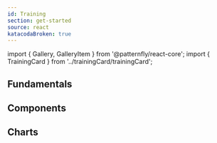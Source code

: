 ```yaml
---
id: Training
section: get-started
source: react
katacodaBroken: true
---
```


import { Gallery, GalleryItem } from '@patternfly/react-core';
import { TrainingCard } from '../trainingCard/trainingCard';

## Fundamentals

<Gallery hasGutter>
  <GalleryItem>
    <TrainingCard
      trainingType="react"
      title="PatternFly React basics"
      level="beginner"
      time="10 minutes"
      description="Build your first PatternFly component."
      katacodaId="react-basics"
    />
  </GalleryItem>
  <GalleryItem>
    <TrainingCard
      trainingType="react"
      title="Customize PatternFly"
      level="beginner"
      time="5 minutes"
      description="Learn how to customize components in PatternFly."
      katacodaId="react-customize"
    />
  </GalleryItem>
</Gallery>

## Components
<Gallery hasGutter>
  <GalleryItem>
    <TrainingCard
      trainingType="react-components"
      title="Table component: beginner"
      level="intermediate"
      time="45 minutes"
      description="Build a React table with pagination."
      katacodaId="table-intro"
    />
  </GalleryItem>
  <GalleryItem>
    <TrainingCard
      trainingType="react-components"
      title="Toolbar component with filter"
      level="intermediate"
      time="30 minutes"
      description="Build a React toolbar that is filterable."
      katacodaId="toolbar-filter"
    />
  </GalleryItem>
  <GalleryItem>
    <TrainingCard
      trainingType="react-components"
      title="Select component: beginner"
      level="intermediate"
      time="30 minutes"
      description="Build and customize a React select component."
      katacodaId="select"
    />
  </GalleryItem>
</Gallery>

## Charts

<Gallery hasGutter>
  <GalleryItem>
    <TrainingCard
      trainingType="react-charts"
      title="Area chart"
      level="beginner"
      time="10 minutes"
      description="Learn how to implement a React area chart."
      katacodaId="area-chart"
    />
  </GalleryItem>
  <GalleryItem>
    <TrainingCard
      trainingType="react-charts"
      title="Bar chart"
      level="beginner"
      time="10 minutes"
      description="Learn how to implement a React bar chart."
      katacodaId="bar-chart"
    />
  </GalleryItem>
  <GalleryItem>
    <TrainingCard
      trainingType="react-charts"
      title="Bullet chart"
      level="beginner"
      time="10 minutes"
      description="Learn how to implement a React bullet chart."
      katacodaId="bullet-chart"
    />
  </GalleryItem>
  <GalleryItem>
    <TrainingCard
      trainingType="react-charts"
      title="Donut chart"
      level="beginner"
      time="10 minutes"
      description="Learn how to implement a React donut chart."
      katacodaId="donut-chart"
    />
  </GalleryItem>
  <GalleryItem>
    <TrainingCard
      trainingType="react-charts"
      title="Donut utilization chart"
      level="beginner"
      time="12 minutes"
      description="Learn how to implement a React donut utilization chart."
      katacodaId="donut-utilization-chart"
    />
  </GalleryItem>
  <GalleryItem>
    <TrainingCard
      trainingType="react-charts"
      title="Line chart"
      level="beginner"
      time="10 minutes"
      description="Learn how to implement a React line chart."
      katacodaId="line-chart"
    />
  </GalleryItem>
  <GalleryItem>
    <TrainingCard
      trainingType="react-charts"
      title="Pie chart"
      level="beginner"
      time="10 minutes"
      description="Learn how to implement a React pie chart."
      katacodaId="pie-chart"
    />
  </GalleryItem>
  <GalleryItem>
    <TrainingCard
      trainingType="react-charts"
      title="Stack chart"
      level="beginner"
      time="10 minutes"
      description="Learn how to implement a React pie chart."
      katacodaId="stack-chart"
    />
  </GalleryItem>
  <GalleryItem>
    <TrainingCard
      trainingType="react-charts"
      title="Sparkline chart"
      level="beginner"
      time="12 minutes"
      description="Learn how to implement a React sparkline chart."
      katacodaId="sparkline-chart"
    />
  </GalleryItem>
</Gallery>
